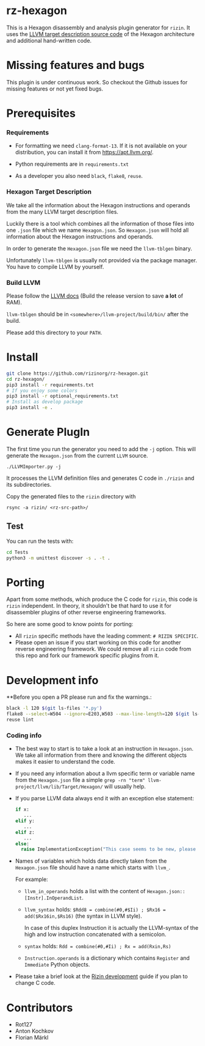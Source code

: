 <!--
SPDX-FileCopyrightText: 2021 Rot127 <unisono@quyllur.org>

SPDX-License-Identifier: LGPL-3.0-only
-->

# rz-hexagon

This is a Hexagon disassembly and analysis plugin generator for `rizin`.
It uses the [LLVM target description source code](https://github.com/llvm/llvm-project/tree/main/llvm/lib/Target/Hexagon)
of the Hexagon architecture and additional hand-written code.

# Missing features and bugs

This plugin is under continuous work. So checkout the Github issues for missing features or not yet fixed bugs.

# Prerequisites

### Requirements

- For formatting we need `clang-format-13`. If it is not available on your distribution, you can install it from https://apt.llvm.org/.

- Python requirements are in `requirements.txt`
- As a developer you also need `black`, `flake8`, `reuse`.

### Hexagon Target Description

We take all the information about the Hexagon instructions and operands from the many LLVM target description files.

Luckily there is a tool which combines all the information of those files into one `.json` file which we name `Hexagon.json`. 
So `Hexagon.json` will hold all information about the Hexagon instructions and operands.

In order to generate the `Hexagon.json` file we need the `llvm-tblgen` binary.

Unfortunately `llvm-tblgen` is usually not provided via the package manager. You have to compile LLVM by yourself.

### Build LLVM

Please follow the [LLVM docs](https://llvm.org/docs/GettingStarted.html#getting-the-source-code-and-building-llvm)
(Build the release version to save **a lot** of RAM).

`llvm-tblgen` should be in `<somewhere>/llvm-project/build/bin/` after the build.

Please add this directory to your `PATH`.

# Install

```bash
git clone https://github.com/rizinorg/rz-hexagon.git
cd rz-hexagon/
pip3 install -r requirements.txt
# If you enjoy some colors
pip3 install -r optional_requirements.txt
# Install as develop package
pip3 install -e .
```

# Generate PlugIn

The first time you run the generator you need to add the `-j` option.
This will generate the `Hexagon.json` from the current `LLVM` source.
```
./LLVMImporter.py -j
```

It processes the LLVM definition files and generates C code in `./rizin` and its subdirectories.

Copy the generated files to the `rizin` directory with
  ```commandline
  rsync -a rizin/ <rz-src-path>/
  ```

## Test

You can run the tests with:
```bash
cd Tests
python3 -m unittest discover -s . -t .
```

# Porting

Apart from some methods, which produce the C code for `rizin`, this code is `rizin` independent.
In theory, it shouldn't be that hard to use it for disassembler plugins of other reverse engineering frameworks.

So here are some good to know points for porting:
- All `rizin` specific methods have the leading comment: `# RIZIN SPECIFIC`.
- Please open an issue if you start working on this code for another reverse engineering framework.
  We could remove all `rizin` code from this repo and fork our framework specific plugins from it.

# Development info

**Before you open a PR please run and fix the warnings.:
```bash
black -l 120 $(git ls-files '*.py')
flake8 --select=W504 --ignore=E203,W503 --max-line-length=120 $(git ls-files '*.py')
reuse lint
```

### Coding info
- The best way to start is to take a look at an instruction in `Hexagon.json`.
  We take all information from there and knowing the different objects
  makes it easier to understand the code.
- If you need any information about a llvm specific term or variable name from the `Hexagon.json` file a simple
  `grep -rn "term" llvm-project/llvm/lib/Target/Hexagon/` will usually help.
- If you parse LLVM data always end it with an exception else statement:
  ```python
  if x:
     ...
  elif y:
     ...
  elif z:
     ...
  else:
    raise ImplementationException("This case seems to be new, please add it.")
  ```
- Names of variables which holds data directly taken from the `Hexagon.json` file
  should have a name which starts with
`llvm_`.
  
  For example:
  
  - `llvm_in_operands` holds a list with the content of `Hexagon.json::[Instr].InOperandList`.
  - `llvm_syntax` holds: `$Rdd8 = combine(#0,#$Ii) ; $Rx16 = add($Rx16in,$Rs16)` (the syntax in LLVM style).

    In case of this duplex Instruction it is actually the LLVM-syntax of the high and
    low instruction concatenated with a semicolon.
  - `syntax` holds: `Rdd = combine(#0,#Ii) ; Rx = add(Rxin,Rs)`
  - `Instruction.operands` is a dictionary which contains `Register` and `Immediate` Python objects.

- Please take a brief look at the [Rizin development](https://github.com/rizinorg/rizin/blob/dev/DEVELOPERS.md) guide if you plan to change C code.

# Contributors

* Rot127
* Anton Kochkov
* Florian Märkl

